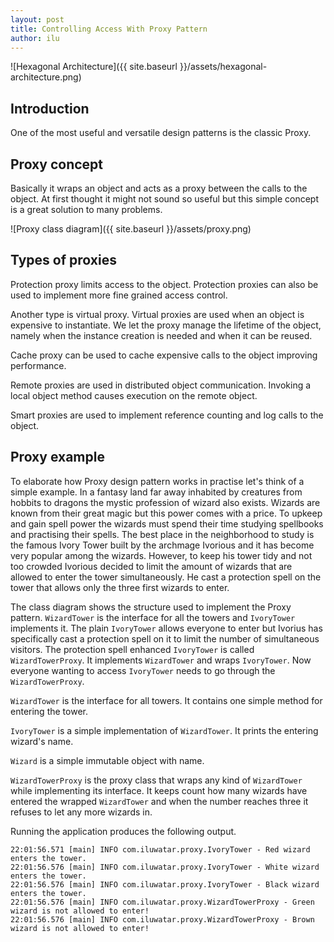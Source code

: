 ```yaml
---
layout: post
title: Controlling Access With Proxy Pattern
author: ilu
---
```


![Hexagonal Architecture]({{ site.baseurl }}/assets/hexagonal-architecture.png)

## Introduction

One of the most useful and versatile design patterns is the classic Proxy.

## Proxy concept

Basically it wraps an object and acts as a proxy between the calls to the object. At first thought it might not sound so useful but this simple concept is a great solution to many problems.

![Proxy class diagram]({{ site.baseurl }}/assets/proxy.png)

## Types of proxies

Protection proxy limits access to the object. Protection proxies can also be used to implement more fine grained access control.

Another type is virtual proxy. Virtual proxies are used when an object is expensive to instantiate. We let the proxy manage the lifetime of the object, namely when the instance creation is needed and when it can be reused.

Cache proxy can be used to cache expensive calls to the object improving performance.

Remote proxies are used in distributed object communication. Invoking a local object method causes execution on the remote object.

Smart proxies are used to implement reference counting and log calls to the object.

## Proxy example

To elaborate how Proxy design pattern works in practise let's think of a simple example. In a fantasy land far away inhabited by creatures from hobbits to dragons the mystic profession of wizard also exists. Wizards are known from their great magic but this power comes with a price. To upkeep and gain spell power the wizards must spend their time studying spellbooks and practising their spells. The best place in the neighborhood to study is the famous Ivory Tower built by the archmage Ivorious and it has become very popular among the wizards. However, to keep his tower tidy and not too crowded Ivorious decided to limit the amount of wizards that are allowed to enter the tower simultaneously. He cast a protection spell on the tower that allows only the three first wizards to enter.

The class diagram shows the structure used to implement the Proxy pattern. `WizardTower` is the interface for all the towers and `IvoryTower` implements it. The plain `IvoryTower` allows everyone to enter but Ivorius has specifically cast a protection spell on it to limit the number of simultaneous visitors. The protection spell enhanced `IvoryTower` is called `WizardTowerProxy`. It implements `WizardTower` and wraps `IvoryTower`. Now everyone wanting to access `IvoryTower` needs to go through the `WizardTowerProxy`.

<script src="http://gist-it.appspot.com/http://github.com/iluwatar/java-design-patterns/raw/master/proxy/src/main/java/com/iluwatar/proxy/WizardTower.java?slice=27:"></script>

`WizardTower` is the interface for all towers. It contains one simple method for entering the tower.

<script src="http://gist-it.appspot.com/http://github.com/iluwatar/java-design-patterns/raw/master/proxy/src/main/java/com/iluwatar/proxy/IvoryTower.java?slice=32:"></script>

`IvoryTower` is a simple implementation of `WizardTower`. It prints the entering wizard's name.

<script src="http://gist-it.appspot.com/http://github.com/iluwatar/java-design-patterns/raw/master/proxy/src/main/java/com/iluwatar/proxy/Wizard.java?slice=29:"></script>

`Wizard` is a simple immutable object with name.

<script src="http://gist-it.appspot.com/http://github.com/iluwatar/java-design-patterns/raw/master/proxy/src/main/java/com/iluwatar/proxy/WizardTowerProxy.java?slice=32:"></script>

`WizardTowerProxy` is the proxy class that wraps any kind of `WizardTower` while implementing its interface. It keeps count how many wizards have entered the wrapped `WizardTower` and when the number reaches three it refuses to let any more wizards in.

<script src="http://gist-it.appspot.com/http://github.com/iluwatar/java-design-patterns/raw/master/proxy/src/main/java/com/iluwatar/proxy/App.java?slice=40:"></script>

Running the application produces the following output.

```
22:01:56.571 [main] INFO com.iluwatar.proxy.IvoryTower - Red wizard enters the tower.
22:01:56.576 [main] INFO com.iluwatar.proxy.IvoryTower - White wizard enters the tower.
22:01:56.576 [main] INFO com.iluwatar.proxy.IvoryTower - Black wizard enters the tower.
22:01:56.576 [main] INFO com.iluwatar.proxy.WizardTowerProxy - Green wizard is not allowed to enter!
22:01:56.576 [main] INFO com.iluwatar.proxy.WizardTowerProxy - Brown wizard is not allowed to enter!
```
